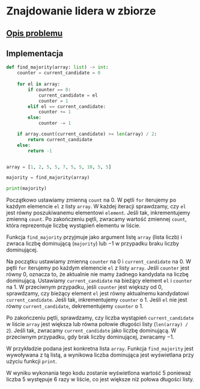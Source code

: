 # Znajdowanie lidera w zbiorze

## [Opis problemu](../../../../algorithms/searching/majority.md)


## Implementacja

```python linenums="1"
def find_majority(array: list) -> int:
    counter = current_candidate = 0
    
    for el in array:
        if counter == 0:
            current_candidate = el
            counter = 1
        elif el == current_candidate:
            counter += 1
        else:
            counter -= 1

    if array.count(current_candidate) >= len(array) / 2:
        return current_candidate
    else:
        return -1


array = [1, 2, 5, 5, 7, 5, 5, 10, 5, 5]

majority = find_majority(array)

print(majority)
```


Początkowo ustawiamy zmienną `count` na $0$.
W pętli `for` iterujemy po każdym elemencie `el` z listy `array`.
W każdej iteracji sprawdzamy, czy `el` jest równy poszukiwanemu elementowi `element`. Jeśli tak, inkrementujemy zmienną `count`.
Po zakończeniu pętli, zwracamy wartość zmiennej `count`, która reprezentuje liczbę wystąpień elementu w liście.

Funkcja `find_majority` przyjmuje jako argument listę `array` (lista liczb) i zwraca liczbę dominującą (`majority`) lub $-1$ w przypadku braku liczby dominującej.

Na początku ustawiamy zmienną `counter` na $0$ i `current_candidate` na $0$.
W pętli `for` iterujemy po każdym elemencie `el` z listy `array`.
Jeśli `counter` jest równy $0$, oznacza to, że aktualnie nie mamy żadnego kandydata na liczbę dominującą. Ustawiamy `current_candidate` na bieżący element `el` i `counter` na $1$.
W przeciwnym przypadku, jeśli `counter` jest większy od $0$, sprawdzamy, czy bieżący element `el` jest równy aktualnemu kandydatowi `current_candidate`. Jeśli tak, inkrementujemy `counter` o $1$.
Jeśli `el` nie jest równy `current_candidate`, dekrementujemy `counter` o $1$.

Po zakończeniu pętli, sprawdzamy, czy liczba wystąpień `current_candidate` w liście `array` jest większa lub równa połowie długości listy (`len(array) / 2`). Jeśli tak, zwracamy `current_candidate` jako liczbę dominującą.
W przeciwnym przypadku, gdy brak liczby dominującej, zwracamy $-1$.

W przykładzie podana jest konkretna lista `array`. Funkcja `find_majority` jest wywoływana z tą listą, a wynikowa liczba dominująca jest wyświetlana przy użyciu funkcji `print`.

W wyniku wykonania tego kodu zostanie wyświetlona wartość $5$ ponieważ liczba $5$ występuje $6$ razy w liście, co jest większe niż połowa długości listy.

